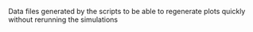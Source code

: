 Data files generated by the scripts to be able to regenerate plots quickly without rerunning the simulations

